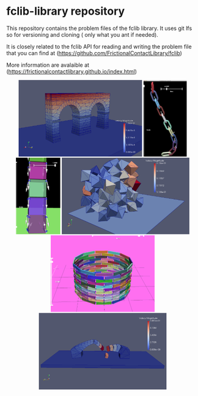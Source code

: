 fclib-library repository
========================

This repository contains the problem files of the fclib library. It uses git lfs so for versioning and cloning ( only what you ant if needed).

It is closely related to the fclib API for reading and writing the problem file that you can find at (https://github.com/FrictionalContactLibrary/fclib)

More information are avalaible at (https://frictionalcontactlibrary.github.io/index.html)

<div align="center">
        <img height="200px" src="./Aqueduct_PR/Aqueduc_PR.png" alt="About screen" title="Aqueduct.png"</img>
        <img height="200px" src="./Chain/Chains.png" alt="About screen" title="Chains.png"</img>
        <img height="200px" src="./BoxesStack/BoxesStack2.png" alt="About screen" title="BoxesStack2.png"</img>
        <img height="200px" src="./100_PR_PerioBox/100_PR_PerioBox.png" alt="About screen" title="100_PR_Periobox.png"</img>
        <img height="200px" src="./KaplasTower/KaplasTower.png" alt="About screen" title="BoxesStack2.png"</img>
        <img height="200px" src="./Bridge_PR/Bridge_PR_1.png" alt="About screen" title="Bridge_PR_1.png"</img>
        
</div>

